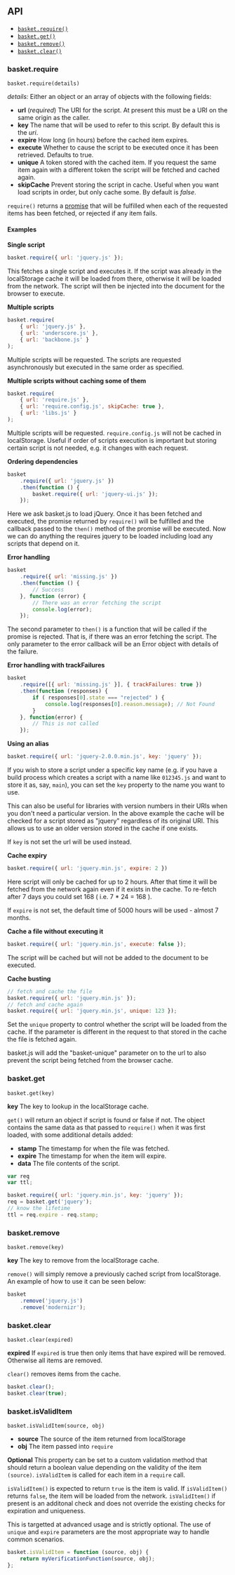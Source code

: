 ## API

* [`basket.require()`](#basketrequire)
* [`basket.get()`](#basketget)
* [`basket.remove()`](#basketremove)
* [`basket.clear()`](#basketclear)

### basket.require

`basket.require(details)`

*details:* Either an object or an array of objects with the following fields:


* **url** (*required*) The URI for the script. At present this must be a URI on the same origin as the caller.
* **key** The name that will be used to refer to this script. By default this is the *uri*.
* **expire** How long (in hours) before the cached item expires.
* **execute** Whether to cause the script to be executed once it has been retrieved. Defaults to true.
* **unique** A token stored with the cached item. If you request the same item again with a different token the script will be fetched and cached again.
* **skipCache** Prevent storing the script in cache. Useful when you want load scripts in order, but only cache some. By default is *false*.

`require()` returns a [promise](http://wiki.commonjs.org/wiki/Promises/A) that will be fulfilled when each of the requested items has been fetched, or rejected if any item fails.

#### Examples

**Single script**

```js
basket.require({ url: 'jquery.js' });
```

This fetches a single script and executes it. If the script was already in the localStorage cache it will be loaded from there, otherwise it will be loaded from the network. The script will then be injected into the document for the browser to execute.

**Multiple scripts**

```js
basket.require(
	{ url: 'jquery.js' },
	{ url: 'underscore.js' },
	{ url: 'backbone.js' }
);
```

Multiple scripts will be requested. The scripts are requested asynchronously but executed in the same order as specified.

**Multiple scripts without caching some of them**

```js
basket.require(
	{ url: 'require.js' },
	{ url: 'require.config.js', skipCache: true },
	{ url: 'libs.js' }
);
```

Multiple scripts will be requested. `require.config.js` will not be cached in localStorage. Useful if order of scripts execution is important but storing certain script is not needed, e.g. it changes with each request.

**Ordering dependencies**

```js
basket
	.require({ url: 'jquery.js' })
	.then(function () {
		basket.require({ url: 'jquery-ui.js' });
	});
```

Here we ask basket.js to load jQuery. Once it has been fetched and executed, the promise returned by `require()` will be fulfilled and the callback passed to the `then()` method of the promise will be executed. Now we can do anything the requires jquery to be loaded including load any scripts that depend on it.

**Error handling**

```js
basket
	.require({ url: 'missing.js' })
	.then(function () {
		// Success
	}, function (error) {
		// There was an error fetching the script
		console.log(error);
	});
```

The second parameter to `then()` is a function that will be called if the promise is rejected. That is, if there was an error fetching the script. The only parameter to the error callback will be an Error object with details of the failure.

**Error handling with trackFailures**

```js
basket
	.require([{ url: 'missing.js' }], { trackFailures: true })
	.then(function (responses) {
		if ( responses[0].state === "rejected" ) {
        	console.log(responses[0].reason.message); // Not Found
        }
	}, function(error) {
		// This is not called
	});
```

**Using an alias**

```js
basket.require({ url: 'jquery-2.0.0.min.js', key: 'jquery' });
```

If you wish to store a script under a specific key name (e.g. if you have a build process which creates a script with a name like `012345.js` and want to store it as, say, `main`), you can set the `key` property to the name you want to use.

This can also be useful for libraries with version numbers in their URIs when you don't need a particular version. In the above example the cache will be checked for a script stored as "jquery" regardless of its original URI. This allows us to use an older version stored in the cache if one exists.

If `key` is not set the url will be used instead.

**Cache expiry**

```js
basket.require({ url: 'jquery.min.js', expire: 2 })
```

Here script will only be cached for up to 2 hours. After that time it will be fetched from the network again even if it exists in the cache. To re-fetch after 7 days you could set 168 ( i.e. 7 * 24 = 168 ).

If `expire` is not set, the default time of 5000 hours will be used - almost 7 months.

**Cache a file without executing it**

```js
basket.require({ url: 'jquery.min.js', execute: false });
```

The script will be cached but will not be added to the document to be executed.

**Cache busting**

```js
// fetch and cache the file
basket.require({ url: 'jquery.min.js' });
// fetch and cache again
basket.require({ url: 'jquery.min.js', unique: 123 });
```

Set the `unique` property to control whether the script will be loaded from the cache. If the parameter is different in the request to that stored in the cache the file is fetched again.

basket.js will add the "basket-unique" parameter on to the url to also prevent the script being fetched from the browser cache.


### basket.get

`basket.get(key)`

**key** The key to lookup in the localStorage cache.

`get()` will return an object if script is found or false if not. The object contains the same data as that passed to `require()` when it was first loaded, with some additional details added:

* **stamp** The timestamp for when the file was fetched.
* **expire** The timestamp for when the item will expire.
* **data** The file contents of the script.

```js
var req
var ttl;

basket.require({ url: 'jquery.min.js', key: 'jquery' });
req = basket.get('jquery');
// know the lifetime
ttl = req.expire - req.stamp;
```


### basket.remove

`basket.remove(key)`

**key** The key to remove from the localStorage cache.

`remove()` will simply remove a previously cached script from localStorage. An example of how to use it can be seen below:

```js
basket
	.remove('jquery.js')
	.remove('modernizr');
```

### basket.clear

`basket.clear(expired)`

**expired** If `expired` is true then only items that have expired will be removed. Otherwise all items are removed.

`clear()` removes items from the cache.

```js
basket.clear();
basket.clear(true);
```

### basket.isValidItem

`basket.isValidItem(source, obj)`

* **source** The source of the item returned from localStorage
* **obj** The item passed into `require`

**Optional** This property can be set to a custom validation method that should return a boolean value depending on the validity of the item `(source)`. `isValidItem` is called for each item in a `require` call.

`isValidItem()` is expected to return `true` is the item is valid.  If `isValidItem()` returns `false`, the item will be loaded from the network.  `isValidItem()` if present is an additonal check and does not override the existing checks for expiration and uniqueness.

This is targetted at advanced usage and is strictly optional.  The use of `unique` and `expire` parameters are the most appropriate way to handle common scenarios.

```js
basket.isValidItem = function (source, obj) {
	return myVerificationFunction(source, obj);
};
```
